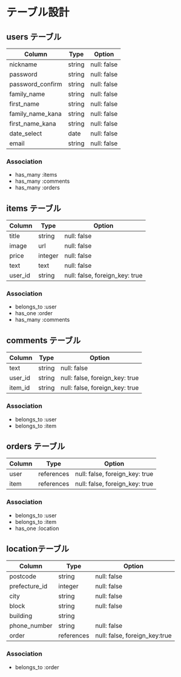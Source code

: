 # テーブル設計

## users テーブル

| Column           | Type   | Option      |
| ---------------- | ------ | ----------- |
| nickname         | string | null: false |
| password         | string | null: false |
| password_confirm | string | null: false |
| family_name      | string | null: false |
| first_name       | string | null: false |
| family_name_kana | string | null: false |
| first_name_kana  | string | null: false |
| date_select      | date   | null: false |
| email            | string | null: false |

### Association

- has_many :items
- has_many :comments
- has_many :orders

## items テーブル

| Column  | Type    | Option                         |
| ------- | ------- | ------------------------------ |
| title   | string  | null: false                    |
| image   | url     | null: false                    |
| price   | integer | null: false                    |
| text    | text    | null: false                    |
| user_id | string  | null: false, foreign_key: true |

### Association

- belongs_to :user
- has_one    :order
- has_many   :comments


## comments テーブル

| Column  | Type   | Option                         |
| ------- | ------ | ------------------------------ |
| text    | string | null: false                    |
| user_id | string | null: false, foreign_key: true |
| item_id | string | null: false, foreign_key: true |

### Association

- belongs_to :user
- belongs_to :item

## orders テーブル

| Column | Type       | Option                         |
| ------ | ---------- | ------------------------------ |
| user   | references | null: false, foreign_key: true |
| item   | references | null: false, foreign_key: true |

### Association

- belongs_to :user
- belongs_to :item
- has_one    :location

## locationテーブル

| Column        | Type       | Option                        |
| ------------- | ---------- | ----------------------------- |
| postcode      | string     | null: false                   |
| prefecture_id | integer    | null: false                   |
| city          | string     | null: false                   |
| block         | string     | null: false                   |
| building      | string     |                               |
| phone_number  | string     | null: false                   |
| order         | references | null: false, foreign_key:true |

### Association

- belongs_to :order
